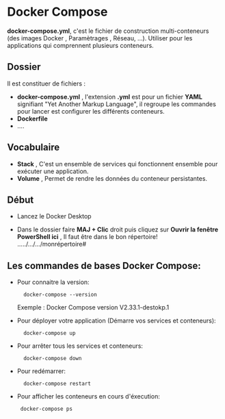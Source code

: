 # Docker Compose

**docker-compose.yml**, c'est le fichier de construction multi-conteneurs (des images Docker , Paramètrages , Réseau, ...). Utiliser pour les applications
qui comprennent plusieurs conteneurs.

## Dossier
Il est constituer de fichiers :
- **docker-compose.yml** , l'extension  **.yml** est pour un fichier **YAML** signifiant "Yet Another Markup Language", il regroupe les commandes pour lancer est configurer les différents conteneurs.
- **Dockerfile**
- ....

## Vocabulaire
- **Stack** , C'est un ensemble de services qui fonctionnent ensemble pour exécuter une
application.
- **Volume** , Permet de rendre les données du conteneur persistantes.


## Début
- Lancez le Docker Desktop

- Dans le dossier faire **MAJ + Clic** droit puis cliquez sur **Ouvrir la fenêtre PowerShell ici** , Il faut être dans le bon répertoire!
                  ...../.../.../monrépertoire#

## Les commandes de bases Docker Compose:

- Pour connaitre la version:

        docker-compose --version
    Exemple : Docker Compose version V2.33.1-destokp.1

- Pour déployer votre application (Démarre vos services et conteneurs):

        docker-compose up

- Pour arrêter tous les services et conteneurs:
    
        docker-compose down

- Pour redémarrer: 
 
        docker-compose restart

 - Pour afficher les conteneurs en cours d'éxecution:
 
        docker-compose ps

